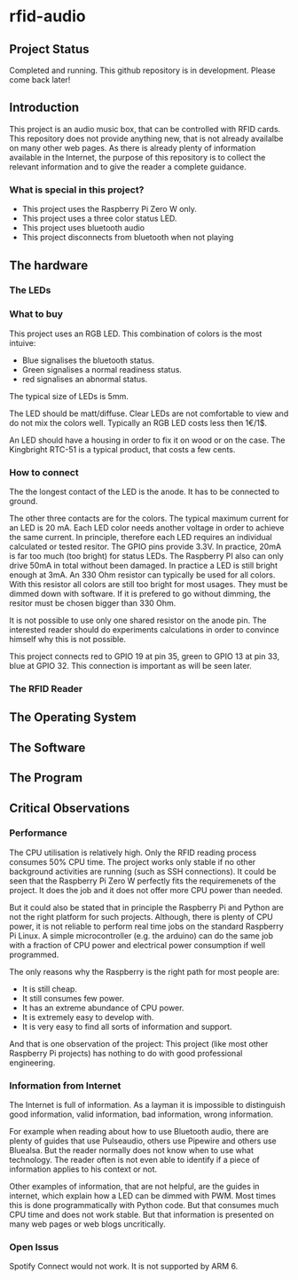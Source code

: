 # rfid-audio

## Project Status
Completed and running. This github repository is in development. Please come back later!

## Introduction
This project is an audio music box, that can be controlled with RFID cards. This repository does not provide anything new, that is not already availalbe on many other web pages. As there is already plenty of information available in the Internet, the purpose of this repository is to collect the relevant information and to give the reader a complete guidance.

### What is special in this project?
* This project uses the Raspberry Pi Zero W only.
* This project uses a three color status LED.
* This project uses bluetooth audio
* This project disconnects from bluetooth when not playing

## The hardware

### The LEDs

### What to buy

This project uses an RGB LED. This combination of colors is the most intuive:

* Blue signalises the bluetooth status.
* Green signalises a normal readiness status.
* red signalises an abnormal status.

The typical size of LEDs is 5mm.

The LED should be matt/diffuse. Clear LEDs are not comfortable to view and do not mix the colors well. Typically an RGB LED costs less then 1€/1$.

An LED should have a housing in order to fix it on wood or on the case. The Kingbright RTC-51 is a typical product, that costs a few cents.

### How to connect

The the longest contact of the LED is the anode. It has to be connected to ground.

The other three contacts are for the colors. The typical maximum current for an LED is 20 mA. Each LED color needs another voltage in order to achieve the same current. In principle, therefore each LED requires an individual calculated or tested resitor. The GPIO pins provide 3.3V. In practice, 20mA is far too much (too bright) for status LEDs. The Raspberry PI also can only drive 50mA in total without been damaged. In practice a LED is still bright enough at 3mA. An 330 Ohm resistor can typically be used for all colors. With this resistor all colors are still too bright for most usages. They must be dimmed down with software. If it is prefered to go without dimming, the resitor must be chosen bigger than 330 Ohm.

It is not possible to use only one shared resistor on the anode pin. The interested reader should do experiments calculations in order to convince himself why this is not possible.

This project connects red to GPIO 19 at pin 35, green to GPIO 13 at pin 33, blue at GPIO 32. This connection is important as will be seen later.

### The RFID Reader

## The Operating System

## The Software

## The Program

## Critical Observations
### Performance
The CPU utilisation is relatively high. Only the RFID reading process consumes 50% CPU time. The project works only stable if no other background activities are running (such as SSH connections). It could be seen that the Raspberry Pi Zero W perfectly fits the requiremenets of the project. It does the job and it does not offer more CPU power than needed.

But it could also be stated that in principle the Raspberry Pi and Python are not the right platform for such projects. Although, there is plenty of CPU power, it is not reliable to perform real time jobs on the standard Raspberry Pi Linux. A simple microcontroller (e.g. the arduino) can do the same job with a fraction of CPU power and electrical power consumption if well programmed.

The only reasons why the Raspberry is the right path for most people are:

* It is still cheap.
* It still consumes few power.
* It has an extreme abundance of CPU power.
* It is extremely easy to develop with.
* It is very easy to find all sorts of information and support.

And that is one observation of the project: This project (like most other Raspberry Pi projects) has nothing to do with good professional engineering.

### Information from Internet
The Internet is full of information. As a layman it is impossible to distinguish good information, valid information, bad information, wrong information.

For example when reading about how to use Bluetooth audio, there are plenty of guides that use Pulseaudio, others use Pipewire and others use Bluealsa. But the reader normally does not know when to use what technology. The reader often is not even able to identify if a piece of information applies to his context or not.

Other examples of information, that are not helpful, are the guides in internet, which explain how a LED can be dimmed with PWM. Most times this is done programmatically with Python code. But that consumes much CPU time and does not work stable. But that information is presented on many web pages or web blogs uncritically.

### Open Issus
Spotify Connect would not work. It is not supported by ARM 6.
